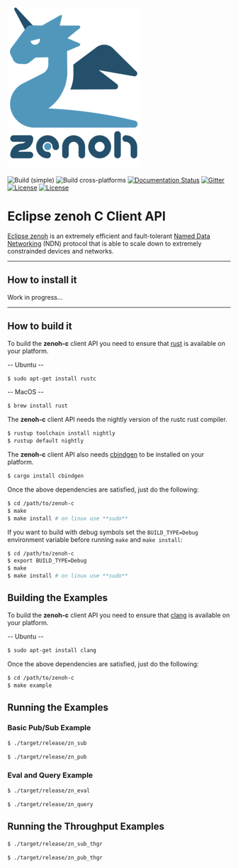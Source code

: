 ![zenoh banner](./zenoh-dragon.png)

![Build (simple)](https://github.com/eclipse-zenoh/zenoh-c/workflows/Build%20(simple)/badge.svg)
![Build cross-platforms](https://github.com/eclipse-zenoh/zenoh-c/workflows/Build%20cross-platforms/badge.svg)
[![Documentation Status](https://readthedocs.org/projects/zenoh-c/badge/?version=latest)](https://zenoh-c.readthedocs.io/en/latest/?badge=latest)
[![Gitter](https://badges.gitter.im/atolab/zenoh.svg)](https://gitter.im/atolab/zenoh?utm_source=badge&utm_medium=badge&utm_campaign=pr-badge)
[![License](https://img.shields.io/badge/License-EPL%202.0-blue)](https://choosealicense.com/licenses/epl-2.0/)
[![License](https://img.shields.io/badge/License-Apache%202.0-blue.svg)](https://opensource.org/licenses/Apache-2.0)


# Eclipse zenoh C Client API

[Eclipse zenoh](http://zenoh.io) is an extremely efficient and fault-tolerant [Named Data Networking](http://named-data.net) (NDN) protocol 
that is able to scale down to extremely constrainded devices and networks. 

-------------------------------
## How to install it

Work in progress...

-------------------------------
## How to build it 
To build the **zenoh-c** client API you need to ensure that [rust](https://www.rust-lang.org) is available on your platform. 

  -- Ubuntu -- 

  ```bash
  $ sudo apt-get install rustc
  ```

  -- MacOS -- 

  ```bash
  $ brew install rust
  ```

The **zenoh-c** client API needs the nightly version of the rustc rust compiler.

  ```bash
  $ rustup toolchain install nightly
  $ rustup default nightly
  ```

The **zenoh-c** client API also needs [cbindgen](https://github.com/eqrion/cbindgen) to be installed on your platform.

  ```bash
  $ cargo install cbindgen
  ```

Once the above dependencies are satisfied, just do the following:

  ```bash
  $ cd /path/to/zenoh-c
  $ make
  $ make install # on linux use **sudo**
  ```

If you want to build with debug symbols set the `BUILD_TYPE=Debug` environment variable before running `make` and `make install`:

  ```bash
  $ cd /path/to/zenoh-c
  $ export BUILD_TYPE=Debug 
  $ make
  $ make install # on linux use **sudo**
  ```

## Building the Examples

To build the **zenoh-c** client API you need to ensure that [clang](https://clang.llvm.org) is available on your platform.

  -- Ubuntu -- 

  ```bash
  $ sudo apt-get install clang
  ```

Once the above dependencies are satisfied, just do the following:

  ```bash
  $ cd /path/to/zenoh-c
  $ make example
  ```

## Running the Examples

### Basic Pub/Sub Example
```bash
$ ./target/release/zn_sub
```

```bash
$ ./target/release/zn_pub
```

### Eval and Query Example
```bash
$ ./target/release/zn_eval
```

```bash
$ ./target/release/zn_query
```

## Running the Throughput Examples
```bash
$ ./target/release/zn_sub_thgr
```

```bash
$ ./target/release/zn_pub_thgr
```
